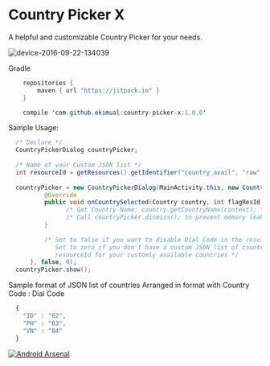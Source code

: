 Country Picker X
================

A helpful and customizable Country Picker for your needs.

![device-2016-09-22-134039](https://cloud.githubusercontent.com/assets/16832215/18738030/600bf0c0-80ca-11e6-97b2-0fff48ec1ba5.png)

Gradle

```java
	repositories {
    	maven { url "https://jitpack.io" }
    }
```

```java
	compile 'com.github.ekimual:country-picker-x:1.0.0'
```

Sample Usage:

```java
  /* Declare */
  CountryPickerDialog countryPicker;
  
  /* Name of your Custom JSON list */
  int resourceId = getResources().getIdentifier("country_avail", "raw", getApplicationContext().getPackageName());
  
  countryPicker = new CountryPickerDialog(MainActivity.this, new CountryPickerCallbacks() {
          @Override
          public void onCountrySelected(Country country, int flagResId) {
                /* Get Country Name: country.getCountryName(context); */
                /* Call countryPicker.dismiss(); to prevent memory leaks */
          }
          
          /* Set to false if you want to disable Dial Code in the results and true if you want to show it 
             Set to zero if you don't have a custom JSON list of countries in your raw file otherwise use 
             resourceId for your customly available countries */
      }, false, 0);
  countryPicker.show();
```

Sample format of JSON list of countries
Arranged in format with Country Code : Dial Code

```javascript
  {
    "ID" : "62",
    "PH" : "63",
    "VN" : "84"
  }
```

[![Android Arsenal](https://img.shields.io/badge/Android%20Arsenal-country--picker--x-green.svg?style=true)](https://android-arsenal.com/details/1/4390)
